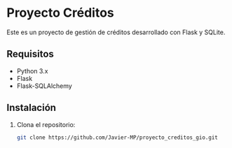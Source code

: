 # Proyecto Créditos

Este es un proyecto de gestión de créditos desarrollado con Flask y SQLite.

## Requisitos

- Python 3.x
- Flask
- Flask-SQLAlchemy

## Instalación

1. Clona el repositorio:
   ```bash
   git clone https://github.com/Javier-MP/proyecto_creditos_gio.git
